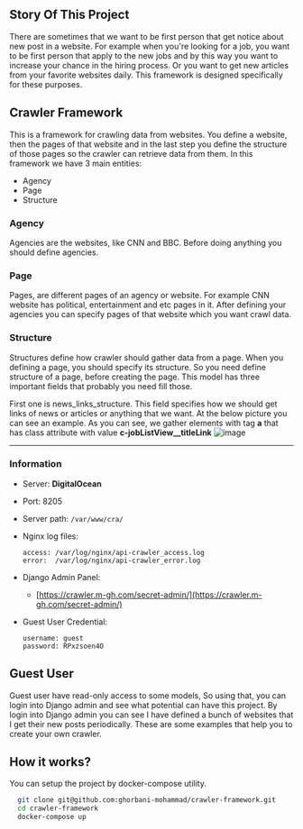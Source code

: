 ## Story Of This Project
There are sometimes that we want to be first person that get notice about new post in a website. For example when you're looking for a job, you want to be first person that apply to the new jobs and by this way you want to increase your chance in the hiring process. Or you want to get new articles from your favorite websites daily. This framework is designed specifically for these purposes.

## Crawler Framework
This is a framework for crawling data from websites. You define a website, then the pages of that website and in the last step you define the structure of those pages so the crawler can retrieve data from them.  In this framework we have 3 main entities:
  - Agency
  - Page
  - Structure
### Agency
Agencies are the websites, like CNN and BBC. Before doing anything you should define agencies.

### Page
Pages, are different pages of an agency or website. For example CNN website has political, entertainment and etc pages in it. After defining your agencies you can specify pages of that website which you want crawl data.

### Structure
Structures define how crawler should gather data from a page. When you defining a page, you should specify its structure.
So you need define structure of a page, before creating the page. This model has three important fields that probably you need fill those.

First one is news_links_structure. This field specifies how we should get links of news or articles or anything that we want. At the below picture you can see an example. As you can see, we gather elements with tag **a** that has class attribute with value **c-jobListView__titleLink**
![image](https://user-images.githubusercontent.com/12118217/186157990-260c1c86-0ebf-4859-8d32-018d1551f028.png)

***

### Information

- Server: **DigitalOcean**
- Port: 8205
- Server path: `/var/www/cra/`
- Nginx log files:
    ```
    access: /var/log/nginx/api-crawler_access.log
    error:  /var/log/nginx/api-crawler_error.log
    ```
- Django Admin Panel:
    * [https://crawler.m-gh.com/secret-admin/](https://crawler.m-gh.com/secret-admin/)

- Guest User Credential:
  ```
  username: guest
  password: RPxzsoen4O
  ```


## Guest User
Guest user have read-only access to some models, So using that, you can login into Django admin and 
see what potential can have this project. By login into Django admin you can see I have defined a bunch
of websites that I get their new posts periodically. These are some examples that help you to create your
own crawler.





## How it works?

You can setup the project by docker-compose utility.

```bash
  git clone git@github.com:ghorbani-mohammad/crawler-framework.git
  cd crawler-framework
  docker-compose up
```
    
